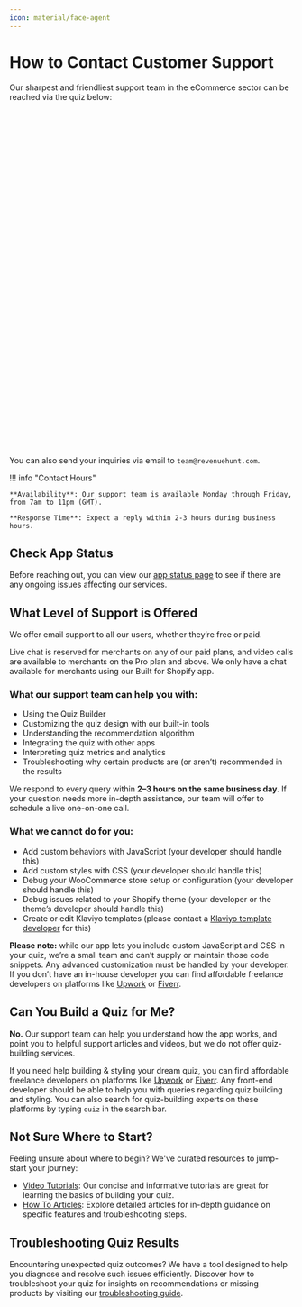 ```yaml
---
icon: material/face-agent
---
```


# How to Contact Customer Support

Our sharpest and friendliest support team in the eCommerce sector can be reached via the quiz below:

<script src="https://admin.revenuehunt.com/embed.js" async></script>
<div class="rh-widget rh-inline" data-url="https://admin.revenuehunt.com/public/quiz/ZAHJoMM" style="margin: 10px auto; width: 100%; height: 600px; display: flex;"></div>

You can also send your inquiries via email to `team@revenuehunt.com`.

!!! info "Contact Hours"

    **Availability**: Our support team is available Monday through Friday, from 7am to 11pm (GMT).
    
    **Response Time**: Expect a reply within 2-3 hours during business hours.

## Check App Status

Before reaching out, you can view our [app status page](https://status.revenuehunt.com/) to see if there are any ongoing issues affecting our services.


## What Level of Support is Offered

We offer email support to all our users, whether they’re free or paid.

Live chat is reserved for merchants on any of our paid plans, and video calls are available to merchants on the Pro plan and above. We only have a chat available for merchants using our Built for Shopify app.

### What our support team **can** help you with:

- Using the Quiz Builder  
- Customizing the quiz design with our built-in tools  
- Understanding the recommendation algorithm  
- Integrating the quiz with other apps  
- Interpreting quiz metrics and analytics  
- Troubleshooting why certain products are (or aren’t) recommended in the results  

We respond to every query within **2–3 hours on the same business day**. If your question needs more in-depth assistance, our team will offer to schedule a live one-on-one call.

### What we **cannot** do for you:

- Add custom behaviors with JavaScript (your developer should handle this)  
- Add custom styles with CSS (your developer should handle this)  
- Debug your WooCommerce store setup or configuration (your developer should handle this)  
- Debug issues related to your Shopify theme (your developer or the theme’s developer should handle this)  
- Create or edit Klaviyo templates (please contact a [Klaviyo template developer](https://www.fiverr.com/gigs/klaviyo-template) for this)

**Please note:** while our app lets you include custom JavaScript and CSS in your quiz, we’re a small team and can’t supply or maintain those code snippets. Any advanced customization must be handled by your developer. If you don’t have an in-house developer you can find affordable freelance developers on platforms like [Upwork](https://www.upwork.com/) or [Fiverr](https://www.fiverr.com/).
 
## Can You Build a Quiz for Me?

**No.** Our support team can help you understand how the app works, and point you to helpful support articles and videos, but we do not offer quiz-building services. 

If you need help building & styling your dream quiz, you can find affordable freelance developers on platforms like [Upwork](https://www.upwork.com/) or [Fiverr](https://www.fiverr.com/). Any front-end developer should be able to help you with queries regarding quiz building and styling. You can also search for quiz-building experts on these platforms by typing `quiz` in the search bar.


## Not Sure Where to Start?

Feeling unsure about where to begin? We've curated resources to jump-start your journey:

- [Video Tutorials](/tutorials/): Our concise and informative tutorials are great for learning the basics of building your quiz.
- [How To Articles](/how-to-guides/create-first-quiz/): Explore detailed articles for in-depth guidance on specific features and troubleshooting steps.


## Troubleshooting Quiz Results

Encountering unexpected quiz outcomes? We have a tool designed to help you diagnose and resolve such issues efficiently. Discover how to troubleshoot your quiz for insights on recommendations or missing products by visiting our [troubleshooting guide](/how-to-guides/troubleshoot-product-results/).